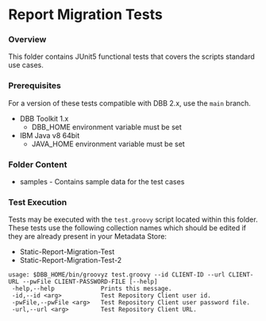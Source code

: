 # Report Migration Tests
### Overview
This folder contains JUnit5 functional tests that covers the scripts standard use cases.

### Prerequisites
For a version of these tests compatible with DBB 2.x, use the `main` branch.
* DBB Toolkit 1.x
    * DBB_HOME environment variable must be set
* IBM Java v8 64bit
    * JAVA_HOME environment variable must be set

### Folder Content
* samples - Contains sample data for the test cases

### Test Execution
Tests may be executed with the `test.groovy` script located within this folder.
These tests use the following collection names which should be edited if they are already present in your Metadata Store:
* Static-Report-Migration-Test
* Static-Report-Migration-Test-2
```
usage: $DBB_HOME/bin/groovyz test.groovy --id CLIENT-ID --url CLIENT-URL --pwFile CLIENT-PASSWORD-FILE [--help]
 -help,--help             Prints this message.
 -id,--id <arg>           Test Repository Client user id.
 -pwFile,--pwFile <arg>   Test Repository Client user password file.
 -url,--url <arg>         Test Repository Client URL.
```